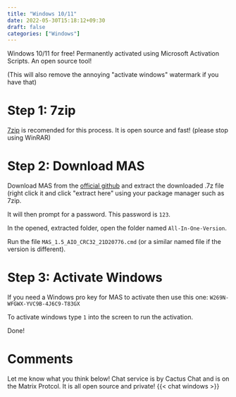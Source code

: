 ```yaml
---
title: "Windows 10/11"
date: 2022-05-30T15:18:12+09:30
draft: false
categories: ["Windows"]
---
```


Windows 10/11 for free! Permanently activated using Microsoft Activation Scripts. An open source tool!

(This will also remove the annoying "activate windows" watermark if you have that)

# Step 1: 7zip
[7zip](https://7-zip.org) is recomended for this process. It is open source and fast! (please stop using WinRAR)

# Step 2: Download MAS
Download MAS from the [official github](https://github.com/massgravel/Microsoft-Activation-Scripts/releases) and extract the downloaded .7z file (right click it and click "extract here" using your package manager such as 7zip.

It will then prompt for a password. This password is ```123```.

In the opened, extracted folder, open the folder named ```All-In-One-Version```.

Run the file ```MAS_1.5_AIO_CRC32_21D20776.cmd``` (or a similar named file if the version is different).

# Step 3: Activate Windows
If you need a Windows pro key for MAS to activate then use this one: ```W269N-WFGWX-YVC9B-4J6C9-T83GX```


To activate windows type ```1``` into the screen to run the activation.

Done!

# Comments
Let me know what you think below! Chat service is by Cactus Chat and is on the Matrix Protcol. It is all open source and private!
{{< chat windows >}}

